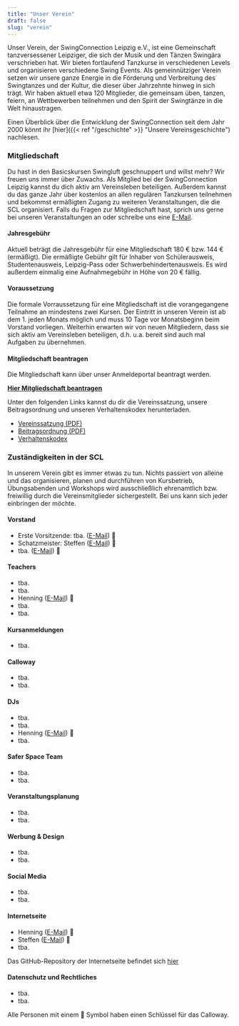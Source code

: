 ```yaml
---
title: "Unser Verein"
draft: false
slug: "verein"
---
```


Unser Verein, der SwingConnection Leipzig e.V., ist eine Gemeinschaft tanzversessener Leipziger, die sich der Musik und den Tänzen Swingära verschrieben hat. Wir bieten fortlaufend Tanzkurse in verschiedenen Levels und organisieren verschiedene Swing Events. Als gemeinnütziger Verein setzen wir unsere ganze Energie in die Förderung und Verbreitung des Swingtanzes und der Kultur, die dieser über Jahrzehnte hinweg in sich trägt. Wir haben aktuell etwa 120 Mitglieder, die gemeinsam üben, tanzen, feiern, an Wettbewerben teilnehmen und den Spirit der Swingtänze in die Welt hinaustragen.

Einen Überblick über die Entwicklung der SwingConnection seit dem Jahr 2000 könnt ihr [hier]({{< ref "/geschichte" >}} "Unsere Vereinsgeschichte") nachlesen.

### Mitgliedschaft

Du hast in den Basicskursen Swingluft geschnuppert und willst mehr? Wir freuen uns immer über Zuwachs. Als Mitglied bei der SwingConnection Leipzig kannst du dich aktiv am Vereinsleben beteiligen. Außerdem kannst du das ganze Jahr über kostenlos an allen regulären Tanzkursen teilnehmen und bekommst ermäßigten Zugang zu weiteren Veranstaltungen, die die SCL organisiert. Falls du Fragen zur Mitgliedschaft hast, sprich uns gerne bei unseren Veranstaltungen an oder schreibe uns eine [E-Mail](info@swingconnection-leipzig.com).

#### Jahresgebühr
Aktuell beträgt die Jahresgebühr für eine Mitgliedschaft 180 € bzw. 144 € (ermäßigt). Die ermäßigte Gebühr gilt für Inhaber von Schülerausweis, Studentenausweis, Leipzig-Pass oder Schwerbehindertenausweis. Es wird außerdem einmalig eine Aufnahmegebühr in Höhe von 20 € fällig.  

#### Voraussetzung
Die formale Vorraussetzung für eine Mitgliedschaft ist die vorangegangene Teilnahme an mindestens zwei Kursen. Der Eintritt in unseren Verein ist ab dem 1. jeden Monats möglich und muss 10 Tage vor Monatsbeginn beim Vorstand vorliegen. Weiterhin erwarten wir von neuen Mitgliedern, dass sie sich aktiv am Vereinsleben beteiligen, d.h. u.a. bereit sind auch mal Aufgaben zu übernehmen.

#### Mitgliedschaft beantragen
Die Mitgliedschaft kann über unser Anmeldeportal beantragt werden.  

**[Hier Mitgliedschaft beantragen](https://easyverein.com/public/SCL/applicationform/3255)**

Unter den folgenden Links kannst du dir die Vereinssatzung, unsere Beitragsordnung und unseren Verhaltenskodex herunterladen.

- [Vereinssatzung (PDF)]()
- [Beitragsordnung (PDF)](../SCL_Beitragsordnung_2000.pdf)       
- [Verhaltenskodex](https://docs.google.com/document/d/1EpcW5ju8RwoBK17TJuWFc2o_GQM9j8C42rYCSFf-o08/edit)

### Zuständigkeiten in der SCL

In unserem Verein gibt es immer etwas zu tun. Nichts passiert von alleine und das organisieren, planen und durchführen von Kursbetrieb, Übungsabenden und Workshops wird ausschließlich ehrenamtlich bzw. freiwillig durch die Vereinsmitglieder sichergestellt. Bei uns kann sich jeder einbringen der möchte. 

#### Vorstand
- Erste Vorsitzende: tba. ([E-Mail](tba.)) :key:
- Schatzmeister: Steffen ([E-Mail](tba.)) :key:
- tba. ([E-Mail](tba.)) :key:

#### Teachers
- tba.
- tba.
- Henning ([E-Mail](tba.)) :key:
- tba.
- tba.

#### Kursanmeldungen
- tba.

#### Calloway
- tba.
- tba.

#### DJs
- tba.
- tba.
- Henning ([E-Mail](tba.)) :key:
- tba.

#### Safer Space Team
- tba.
- tba.

#### Veranstaltungsplanung
- tba.
- tba.

#### Werbung & Design
- tba.
- tba.

#### Social Media
- tba.
- tba.

#### Internetseite
- Henning ([E-Mail](tba.)) :key:
- Steffen ([E-Mail](tba.)) :key:
- tba.

Das GitHub-Repository der Internetseite befindet sich [hier](https://github.com/hnolzen/swingconnection)

#### Datenschutz und Rechtliches
- tba.
- tba.

Alle Personen mit einem :key: Symbol haben einen Schlüssel für das Calloway.
